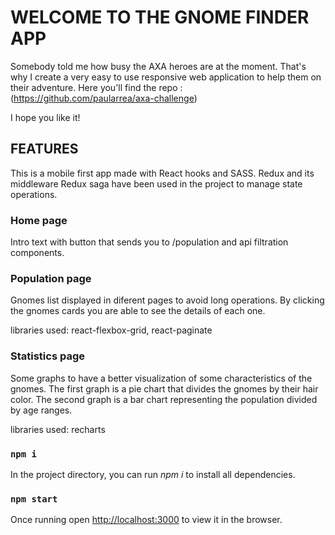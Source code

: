# WELCOME TO THE GNOME FINDER APP

Somebody told me how busy the AXA heroes are at the moment. That's why I create a very easy to use responsive web application to help them on their adventure.
Here you'll find the repo : (https://github.com/paularrea/axa-challenge)

I hope you like it!

## FEATURES

This is a mobile first app made with React hooks and SASS. Redux and its middleware Redux saga have been used in the project to manage state operations.

### Home page

Intro text with button that sends you to /population and api filtration components.

### Population page

Gnomes list displayed in diferent pages to avoid long operations. By clicking the gnomes cards you are able to see the details of each one.

libraries used: react-flexbox-grid, react-paginate

### Statistics page

Some graphs to have a better visualization of some characteristics of the gnomes. The first graph is a pie chart that divides the gnomes by their hair color. The second graph is a bar chart representing the population divided by age ranges.

libraries used: recharts

### `npm i`

In the project directory, you can run <i>npm i</i> to install all dependencies.

### `npm start`

Once running open [http://localhost:3000](http://localhost:3000) to view it in the browser.